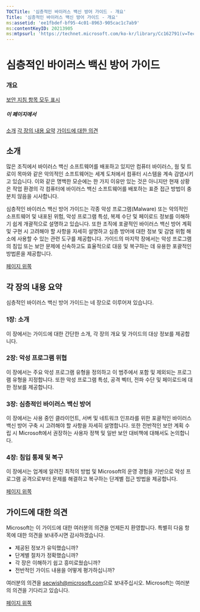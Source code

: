 ```yaml
---
TOCTitle: '심층적인 바이러스 백신 방어 가이드 - 개요'
Title: '심층적인 바이러스 백신 방어 가이드 - 개요'
ms:assetid: 'ee1fbdef-bf95-4c01-8963-905cac1c7ab9'
ms:contentKeyID: 20213905
ms:mtpsurl: 'https://technet.microsoft.com/ko-kr/library/Cc162791(v=TechNet.10)'
---
```


심층적인 바이러스 백신 방어 가이드
==================================

### 개요

[보안 지침 항목 모두 표시](http://www.microsoft.com/korea/security/guidance/topics/default.mspx)

##### 이 페이지에서

[](#xsltsection123121120120)[소개](#xsltsection123121120120)
[](#xsltsection124121120120)[각 장의 내용 요약](#xsltsection124121120120)
[](#xsltsection125121120120)[가이드에 대한 의견](#xsltsection125121120120)

소개
----

많은 조직에서 바이러스 백신 소프트웨어를 배포하고 있지만 컴퓨터 바이러스, 웜 및 트로이 목마와 같은 악의적인 소프트웨어는 세계 도처에서 컴퓨터 시스템을 계속 감염시키고 있습니다. 이와 같은 명백한 모순에는 한 가지 이유만 있는 것은 아니지만 현재 상황은 작업 환경의 각 컴퓨터에 바이러스 백신 소프트웨어를 배포하는 표준 접근 방법이 충분치 않음을 시사합니다.

심층적인 바이러스 백신 방어 가이드는 각종 악성 프로그램(Malware) 또는 악의적인 소프트웨어 및 내포된 위험, 악성 프로그램 특성, 복제 수단 및 페이로드 정보를 이해하기 쉽게 개괄적으로 설명하고 있습니다. 또한 조직에 포괄적인 바이러스 백신 방어 계획 및 구현 시 고려해야 할 사항을 자세히 설명하고 심층 방어에 대한 정보 및 감염 위험 해소에 사용할 수 있는 관련 도구를 제공합니다. 가이드의 마지막 장에서는 악성 프로그램의 침입 또는 보안 문제에 신속하고도 효율적으로 대응 및 복구하는 데 유용한 포괄적인 방법론을 제공합니다.

[](#mainsection)[페이지 위쪽](#mainsection)

각 장의 내용 요약
-----------------

심층적인 바이러스 백신 방어 가이드는 네 장으로 이루어져 있습니다.

### 1장: 소개

이 장에서는 가이드에 대한 간단한 소개, 각 장의 개요 및 가이드의 대상 정보를 제공합니다.

### 2장: 악성 프로그램 위협

이 장에서는 주요 악성 프로그램 유형을 정의하고 이 범주에서 포함 및 제외되는 프로그램 유형을 지정합니다. 또한 악성 프로그램 특성, 공격 벡터, 전파 수단 및 페이로드에 대한 정보를 제공합니다.

### 3장: 심층적인 바이러스 백신 방어

이 장에서는 사용 중인 클라이언트, 서버 및 네트워크 인프라를 위한 포괄적인 바이러스 백신 방어 구축 시 고려해야 할 사항을 자세히 설명합니다. 또한 전반적인 보안 계획 수립 시 Microsoft에서 권장하는 사용자 정책 및 일반 보안 대비책에 대해서도 논의합니다.

### 4장: 침입 통제 및 복구

이 장에서는 업계에 알려진 최적의 방법 및 Microsoft의 운영 경험을 기반으로 악성 프로그램 공격으로부터 문제를 해결하고 복구하는 단계별 접근 방법을 제공합니다.

[](#mainsection)[페이지 위쪽](#mainsection)

가이드에 대한 의견
------------------

Microsoft는 이 가이드에 대한 여러분의 의견을 언제든지 환영합니다. 특별히 다음 항목에 대한 의견을 보내주시면 감사하겠습니다.

-   제공된 정보가 유익했습니까?
-   단계별 절차가 정확했습니까?
-   각 장은 이해하기 쉽고 흥미로웠습니까?
-   전반적인 가이드 내용을 어떻게 평가하십니까?

여러분의 의견을 <secwish@microsoft.com>으로 보내주십시오. Microsoft는 여러분의 의견을 기다리고 있습니다.

[](#mainsection)[페이지 위쪽](#mainsection)
